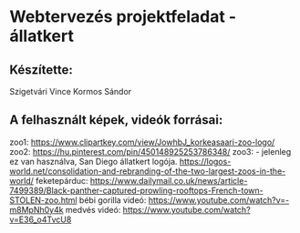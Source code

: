 # Webtervezés projektfeladat - állatkert

## Készítette:
Szigetvári Vince
Kormos Sándor

## A felhasznált képek, videók forrásai:
zoo1:
https://www.clipartkey.com/view/JowhbJ_korkeasaari-zoo-logo/
zoo2:
https://hu.pinterest.com/pin/450148925253786348/
zoo3: - jelenleg ez van használva, San Diego állatkert logója. 
https://logos-world.net/consolidation-and-rebranding-of-the-two-largest-zoos-in-the-world/
feketepárduc: https://www.dailymail.co.uk/news/article-7499389/Black-panther-captured-prowling-rooftops-French-town-STOLEN-zoo.html
bébi gorilla videó: https://www.youtube.com/watch?v=-m8MpNh0y4k
medvés videó: https://www.youtube.com/watch?v=E36_o4TvcU8